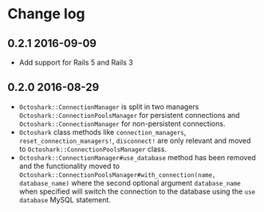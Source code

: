 # Change log

## 0.2.1 2016-09-09

- Add support for Rails 5 and Rails 3

## 0.2.0 2016-08-29

- `Octoshark::ConnectionManager` is split in two managers `Octoshark::ConnectionPoolsManager` for persistent connections and `Octoshark::ConnectionManager` for non-persistent connections.
- `Octoshark` class methods like `connection_managers`, `reset_connection_managers!`, `disconnect!` are only relevant and moved to `Octoshark::ConnectionPoolsManager` class.
- `Octoshark::ConnectionManager#use_database` method has been removed and the functionality moved to `Octoshark::ConnectionPoolsManager#with_connection(name, database_name)` where the second optional argument `database_name` when specified will switch the connection to the database using the `use database` MySQL statement.
